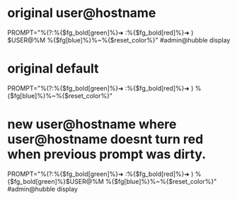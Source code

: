 # original user@hostname
PROMPT="%(?:%{$fg_bold[green]%}➜ :%{$fg_bold[red]%}➜ ) $USER@%M %{$fg[blue]%}%~%{$reset_color%}" #admin@hubble display


# original default
PROMPT="%(?:%{$fg_bold[green]%}➜ :%{$fg_bold[red]%}➜ ) %{$fg[blue]%}%~%{$reset_color%}"


# new user@hostname where user@hostname doesnt turn red when previous prompt was dirty.
PROMPT="%(?:%{$fg_bold[green]%}➜ :%{$fg_bold[red]%}➜ ) %{$fg_bold[green]%}$USER@%M %{$fg[blue]%}%~%{$reset_color%}" #admin@hubble display
